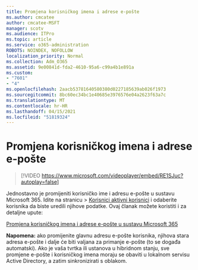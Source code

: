```yaml
---
title: Promjena korisničkog imena i adrese e-pošte
ms.author: cmcatee
author: cmcatee-MSFT
manager: scotv
ms.audience: ITPro
ms.topic: article
ms.service: o365-administration
ROBOTS: NOINDEX, NOFOLLOW
localization_priority: Normal
ms.collection: Adm_O365
ms.assetid: 9e00841d-fda2-4610-95a6-c99a4b1e891a
ms.custom:
- "7601"
- "4"
ms.openlocfilehash: 2aacb53781640580380d0227185639ab026f1973
ms.sourcegitcommit: 8bc60ec34bc1e40685e3976576e04a2623f63a7c
ms.translationtype: MT
ms.contentlocale: hr-HR
ms.lasthandoff: 04/15/2021
ms.locfileid: "51819324"
---
```

# <a name="change-a-users-name-and-email-address"></a>Promjena korisničkog imena i adrese e-pošte

> [!VIDEO https://www.microsoft.com/videoplayer/embed/RE1SJuc?autoplay=false]

Jednostavno je promijeniti korisničko ime i adresu e-pošte u sustavu Microsoft 365. Idite  na stranicu \> [Korisnici aktivni korisnici](https://go.microsoft.com/fwlink/p/?linkid=834822) i odaberite korisnika da biste uredili njihove podatke. Ovaj članak možete koristiti i za detaljne upute:
  
[Promjena korisničkog imena i adrese e-pošte u sustavu Microsoft 365](https://docs.microsoft.com/microsoft-365/admin/add-users/change-a-user-name-and-email-address)
  
 **Napomena:** ako promijenite glavnu adresu e-pošte korisnika, njihova stara adresa e-pošte i dalje će biti valjana za primanje e-pošte (to se događa automatski). Ako je vaša tvrtka ili ustanova u hibridnom stanju, sve promjene e-pošte i korisničkog imena moraju se obaviti u lokalnom servisu Active Directory, a zatim sinkronizirati s oblakom.